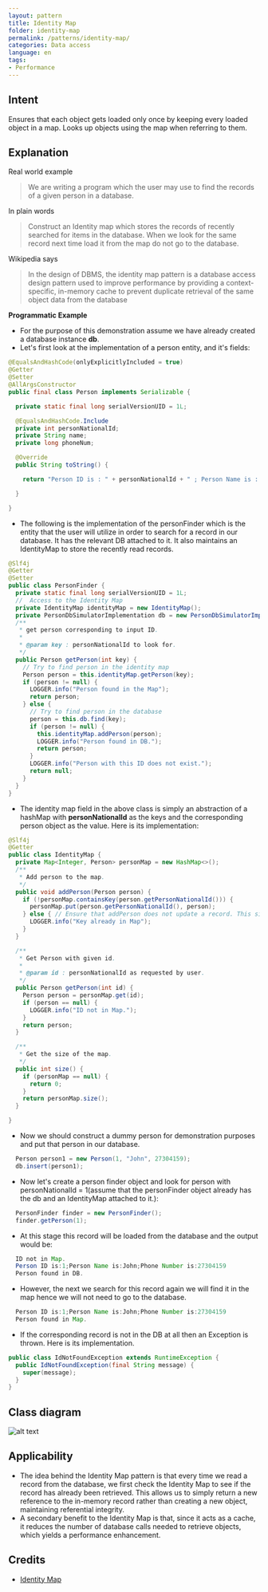 ```yaml
---
layout: pattern
title: Identity Map
folder: identity-map
permalink: /patterns/identity-map/
categories: Data access
language: en
tags:
- Performance
---
```


## Intent

Ensures that each object gets loaded only once by keeping every loaded object in a map. 
Looks up objects using the map when referring to them.

## Explanation

Real world example

> We are writing a program which the user may use to find the records of a given person in a database.

In plain words

> Construct an Identity map which stores the records of recently searched for items in the database. When we look
> for the same record next time load it from the map do not go to the database.

Wikipedia says

> In the design of DBMS, the identity map pattern is a database access design pattern used to improve performance by providing
a context-specific, in-memory cache to prevent duplicate retrieval of the same object data from the database

**Programmatic Example**

* For the purpose of this demonstration assume we have already created a database instance **db**.
* Let's first look at the implementation of a person entity, and it's fields:

```java
@EqualsAndHashCode(onlyExplicitlyIncluded = true)
@Getter
@Setter
@AllArgsConstructor
public final class Person implements Serializable {

  private static final long serialVersionUID = 1L;

  @EqualsAndHashCode.Include
  private int personNationalId;
  private String name;
  private long phoneNum;

  @Override
  public String toString() {

    return "Person ID is : " + personNationalId + " ; Person Name is : " + name + " ; Phone Number is :" + phoneNum;

  }

}

```

* The following is the implementation of the personFinder which is the entity that the user will utilize in order
to search for a record in our database. It has the relevant DB attached to it. It also maintains an IdentityMap
to store the recently read records.

```java
@Slf4j
@Getter
@Setter
public class PersonFinder {
  private static final long serialVersionUID = 1L;
  //  Access to the Identity Map
  private IdentityMap identityMap = new IdentityMap();
  private PersonDbSimulatorImplementation db = new PersonDbSimulatorImplementation();
  /**
   * get person corresponding to input ID.
   *
   * @param key : personNationalId to look for.
   */
  public Person getPerson(int key) {
    // Try to find person in the identity map
    Person person = this.identityMap.getPerson(key);
    if (person != null) {
      LOGGER.info("Person found in the Map");
      return person;
    } else {
      // Try to find person in the database
      person = this.db.find(key);
      if (person != null) {
        this.identityMap.addPerson(person);
        LOGGER.info("Person found in DB.");
        return person;
      }
      LOGGER.info("Person with this ID does not exist.");
      return null;
    }
  }
}

```

* The identity map field in the above class is simply an abstraction of a hashMap with **personNationalId**
as the keys and the corresponding person object as the value. Here is its implementation:

```java
@Slf4j
@Getter
public class IdentityMap {
  private Map<Integer, Person> personMap = new HashMap<>();
  /**
   * Add person to the map.
   */
  public void addPerson(Person person) {
    if (!personMap.containsKey(person.getPersonNationalId())) {
      personMap.put(person.getPersonNationalId(), person);
    } else { // Ensure that addPerson does not update a record. This situation will never arise in our implementation. Added only for testing purposes.
      LOGGER.info("Key already in Map");
    }
  }

  /**
   * Get Person with given id.
   *
   * @param id : personNationalId as requested by user.
   */
  public Person getPerson(int id) {
    Person person = personMap.get(id);
    if (person == null) {
      LOGGER.info("ID not in Map.");
    }
    return person;
  }

  /**
   * Get the size of the map.
   */
  public int size() {
    if (personMap == null) {
      return 0;
    }
    return personMap.size();
  }

}

```

* Now we should construct a dummy person for demonstration purposes and put that person in our database.

```java
  Person person1 = new Person(1, "John", 27304159);
  db.insert(person1);
```

* Now let's create a person finder object and look for person with personNationalId = 1(assume that the personFinder
object already has the db and an IdentityMap attached to it.):
  
```java
  PersonFinder finder = new PersonFinder();
  finder.getPerson(1);
```

* At this stage this record will be loaded from the database and the output would be:

```java
  ID not in Map.
  Person ID is:1;Person Name is:John;Phone Number is:27304159
  Person found in DB.
```

* However, the next we search for this record again we will find it in the map hence we will not need to go
to the database.

```java
  Person ID is:1;Person Name is:John;Phone Number is:27304159
  Person found in Map.
```

* If the corresponding record is not in the DB at all then an Exception is thrown. Here is its implementation.

```java
public class IdNotFoundException extends RuntimeException {
  public IdNotFoundException(final String message) {
    super(message);
  }
}
```
## Class diagram

![alt text](./etc/IdentityMap.png "Identity Map Pattern")

## Applicability

* The idea behind the Identity Map pattern is that every time we read a record from the database,
  we first check the Identity Map to see if the record has already been retrieved.
  This allows us to simply return a new reference to the in-memory record rather than creating a new object,
  maintaining referential integrity.
* A secondary benefit to the Identity Map is that, since it acts as a cache,
  it reduces the number of database calls needed to retrieve objects, which yields a performance enhancement.

## Credits

* [Identity Map](https://www.sourcecodeexamples.net/2018/04/identity-map-pattern.html)